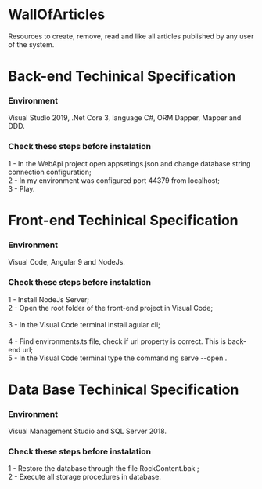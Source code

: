 # WallOfArticles
 Resources to create, remove, read and like all articles published by any user of the system.


# Back-end Techinical Specification 

### Environment 
Visual Studio 2019, .Net Core 3, language C#, ORM Dapper, Mapper and DDD.

### Check these steps before instalation
1 - In the WebApi project open appsetings.json and change database string connection configuration; </br>
2 - In my environment was configured port 44379 from localhost; </br>
3 - Play.

# Front-end Techinical Specification 

### Environment 
Visual Code, Angular 9 and NodeJs.

### Check these steps before instalation
1 - Install NodeJs Server;</br>
2 - Open the root folder of the front-end project in Visual Code; </br>  
3 - In the Visual Code terminal install agular cli; </br>  
4 - Find environments.ts file, check if url property is correct. This is back-end url; </br> 
5 - In the Visual Code terminal type the command ng serve --open .

# Data Base Techinical Specification 

### Environment 
Visual Management Studio and SQL Server 2018.


### Check these steps before instalation
1 - Restore the database through the file RockContent.bak ; </br>
2 - Execute all storage procedures in database.
